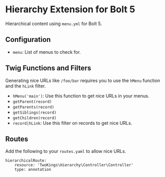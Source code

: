 # Hierarchy Extension for Bolt 5
Hierarchical content using `menu.yml` for Bolt 5.


## Configuration

* `menu`: List of menus to check for.


## Twig Functions and Filters

Generating nice URLs like `/foo/bar` requires you to use the `hMenu` function and the `hLink` filter.

* `hMenu('main')`: Use this function to get nice URLs in your menus.
* `getParent(record)`
* `getParents(record)`
* `getSiblings(record)`
* `getChildren(record)`
* `record|hLink`: Use this filter on records to get nice URLs.

## Routes

Add the following to your `routes.yaml` to allow nice URLs.

```
hierarchicalRoute:
    resource: 'TwoKings\Hierarchy\Controller\Controller'
    type: annotation
```
